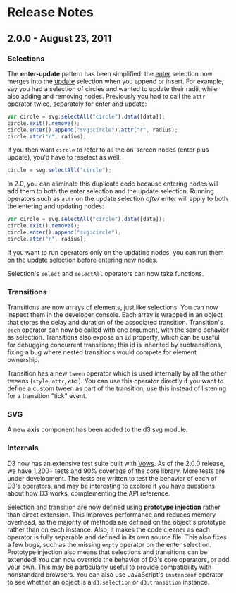 # Release Notes

## 2.0.0 - August 23, 2011

### Selections

The **enter-update** pattern has been simplified: the [enter](Selections#wiki-enter) selection now merges into the [update](Selections#wiki-data) selection when you append or insert. For example, say you had a selection of circles and wanted to update their radii, while also adding and removing nodes. Previously you had to call the `attr` operator twice, separately for enter and update:

```javascript
var circle = svg.selectAll("circle").data([data]);
circle.exit().remove();
circle.enter().append("svg:circle").attr("r", radius);
circle.attr("r", radius);
```

If you then want `circle` to refer to all the on-screen nodes (enter plus update), you'd have to reselect as well:

```javascript
circle = svg.selectAll("circle");
```

In 2.0, you can eliminate this duplicate code because entering nodes will add them to both the enter selection and the update selection. Running operators such as `attr` on the update selection *after* enter will apply to both the entering and updating nodes:

```javascript
var circle = svg.selectAll("circle").data([data]);
circle.exit().remove();
circle.enter().append("svg:circle");
circle.attr("r", radius);
```

If you want to run operators only on the updating nodes, you can run them on the update selection before entering new nodes.

Selection's `select` and `selectAll` operators can now take functions.

### Transitions

Transitions are now arrays of elements, just like selections. You can now inspect them in the developer console. Each array is wrapped in an object that stores the delay and duration of the associated transition. Transition's `each` operator can now be called with one argument, with the same behavior as selection. Transitions also expose an `id` property, which can be useful for debugging concurrent transitions; this id is inherited by subtransitions, fixing a bug where nested transitions would compete for element ownership.

Transition has a new `tween` operator which is used internally by all the other tweens (`style`, `attr`, *etc.*). You can use this operator directly if you want to define a custom tween as part of the transition; use this instead of listening for a transition "tick" event.

### SVG

A new **axis** component has been added to the d3.svg module.

### Internals

D3 now has an extensive test suite built with [Vows](http://vowsjs.org). As of the 2.0.0 release, we have 1,200+ tests and 90% coverage of the core library. More tests are under development. The tests are written to test the behavior of each of D3's operators, and may be interesting to explore if you have questions about how D3 works, complementing the API reference.

Selection and transition are now defined using **prototype injection** rather than direct extension. This improves performance and reduces memory overhead, as the majority of methods are defined on the object's prototype rather than on each instance. Also, it makes the code cleaner as each operator is fully separable and defined in its own source file. This also fixes a few bugs, such as the missing `empty` operator on the enter selection. Prototype injection also means that selections and transitions can be extended! You can now override the behavior of D3's core operators, or add your own. This may be particularly useful to provide compatibility with nonstandard browsers. You can also use JavaScript's `instanceof` operator to see whether an object is a `d3.selection` or `d3.transition` instance.
